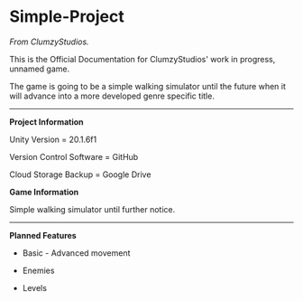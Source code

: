 # Simple-Project
<i> From ClumzyStudios. </i>


This is the Official Documentation for ClumzyStudios' work in progress, unnamed game.


The game is going to be a simple walking simulator until the future when it will advance into a more developed genre specific title.

<hr>

<b> Project Information </b>

Unity Version = 20.1.6f1

Version Control Software = GitHub

Cloud Storage Backup = Google Drive

<b> Game Information </b>

Simple walking simulator until further notice.

<hr>

<b> Planned Features </b>

* Basic - Advanced movement

* Enemies

* Levels